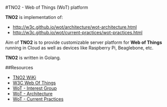 #TNO2 - Web of Things (WoT) platform

**TNO2** is implementation of: 

* http://w3c.github.io/wot/architecture/wot-architecture.html
* http://w3c.github.io/wot/current-practices/wot-practices.html

Aim of **TNO2** is to provide customizable server platform for **Web of Things** running in Cloud as well as devices like Raspberry Pi, Beaglebone, etc.

**TNO2** is written in Golang.

##Resources
* [TNO2 WiKi](https://github.com/conas/tno2/wiki)
* [W3C Web Of Things](https://www.w3.org/WoT/)
* [WoT - Interest Group](https://www.w3.org/WoT/IG/)
* [WoT - Architecture](http://w3c.github.io/wot/architecture/wot-architecture.html)
* [WoT - Current Practices](http://w3c.github.io/wot/current-practices/wot-practices.html)
